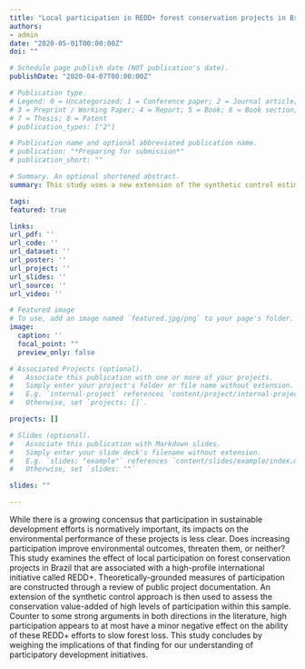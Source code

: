 ```yaml
---
title: "Local participation in REDD+ forest conservation projects in Brazil"
authors:
- admin
date: "2020-05-01T00:00:00Z"
doi: ""

# Schedule page publish date (NOT publication's date).
publishDate: "2020-04-07T00:00:00Z"

# Publication type.
# Legend: 0 = Uncategorized; 1 = Conference paper; 2 = Journal article;
# 3 = Preprint / Working Paper; 4 = Report; 5 = Book; 6 = Book section;
# 7 = Thesis; 8 = Patent
# publication_types: ["2"]

# Publication name and optional abbreviated publication name.
# publication: "*Preparing for submission*"
# publication_short: ""

# Summary. An optional shortened abstract.
summary: This study uses a new extension of the synthetic control estimation strategy to explore whether the most participatory REDD+ efforts are more effective than other less participatory efforts to combat forest loss in the Brazilian Amazon.

tags:
featured: true

links:
url_pdf: ''
url_code: ''
url_dataset: ''
url_poster: ''
url_project: ''
url_slides: ''
url_source: ''
url_video: ''

# Featured image
# To use, add an image named `featured.jpg/png` to your page's folder. 
image:
  caption: ''
  focal_point: ""
  preview_only: false

# Associated Projects (optional).
#   Associate this publication with one or more of your projects.
#   Simply enter your project's folder or file name without extension.
#   E.g. `internal-project` references `content/project/internal-project/index.md`.
#   Otherwise, set `projects: []`.

projects: []

# Slides (optional).
#   Associate this publication with Markdown slides.
#   Simply enter your slide deck's filename without extension.
#   E.g. `slides: "example"` references `content/slides/example/index.md`.
#   Otherwise, set `slides: ""`

slides: ""

---
```


While there is a growing concensus that participation in sustainable development efforts is normatively important, its impacts on the environmental performance of these projects is less clear. Does increasing participation improve environmental outcomes, threaten them, or neither? This study examines the effect of local participation on forest conservation projects in Brazil that are associated with a high-profile international initiative called REDD+. Theoretically-grounded measures of participation are constructed through a review of public project documentation. An extension of the synthetic control approach is then used to assess the conservation value-added of high levels of participation within this sample. Counter to some strong arguments in both directions in the literature, high participation appears to at most have a minor negative effect on the ability of these REDD+ efforts to slow forest loss. This study concludes by weighing the implications of that finding for our understanding of participatory development initiatives.
